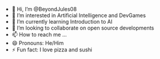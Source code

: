 - 👋 Hi, I’m @BeyondJules08
- 👀 I’m interested in Artificial Intelligence and DevGames
- 🌱 I’m currently learning Introduction to AI
- 💞️ I’m looking to collaborate on open source developments
- 📫 How to reach me ...
- 😄 Pronouns: He/Him
- ⚡ Fun fact: I love pizza and sushi

<!---
BeyondJules08/BeyondJules08 is a ✨ special ✨ repository because its `README.md` (this file) appears on your GitHub profile.
You can click the Preview link to take a look at your changes.
--->
